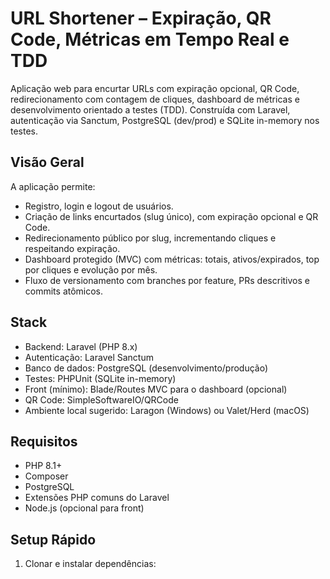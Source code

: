 # URL Shortener – Expiração, QR Code, Métricas em Tempo Real e TDD

Aplicação web para encurtar URLs com expiração opcional, QR Code, redirecionamento com contagem de cliques, dashboard de métricas e desenvolvimento orientado a testes (TDD). Construída com Laravel, autenticação via Sanctum, PostgreSQL (dev/prod) e SQLite in-memory nos testes.

## Visão Geral

A aplicação permite:
- Registro, login e logout de usuários.
- Criação de links encurtados (slug único), com expiração opcional e QR Code.
- Redirecionamento público por slug, incrementando cliques e respeitando expiração.
- Dashboard protegido (MVC) com métricas: totais, ativos/expirados, top por cliques e evolução por mês.
- Fluxo de versionamento com branches por feature, PRs descritivos e commits atômicos.

## Stack

- Backend: Laravel (PHP 8.x)
- Autenticação: Laravel Sanctum
- Banco de dados: PostgreSQL (desenvolvimento/produção)
- Testes: PHPUnit (SQLite in-memory)
- Front (mínimo): Blade/Routes MVC para o dashboard (opcional)
- QR Code: SimpleSoftwareIO/QRCode
- Ambiente local sugerido: Laragon (Windows) ou Valet/Herd (macOS)

## Requisitos

- PHP 8.1+
- Composer
- PostgreSQL
- Extensões PHP comuns do Laravel
- Node.js (opcional para front)

## Setup Rápido

1. Clonar e instalar dependências:
